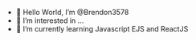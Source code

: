 - 👋 Hello World, I’m @Brendon3578
- 👀 I’m interested in ...
- 🌱 I’m currently learning Javascript EJS and ReactJS

<!---
Brendon3578/Brendon3578 is a ✨ special ✨ repository because its `README.md` (this file) appears on your GitHub profile.
You can click the Preview link to take a look at your changes.
--->
